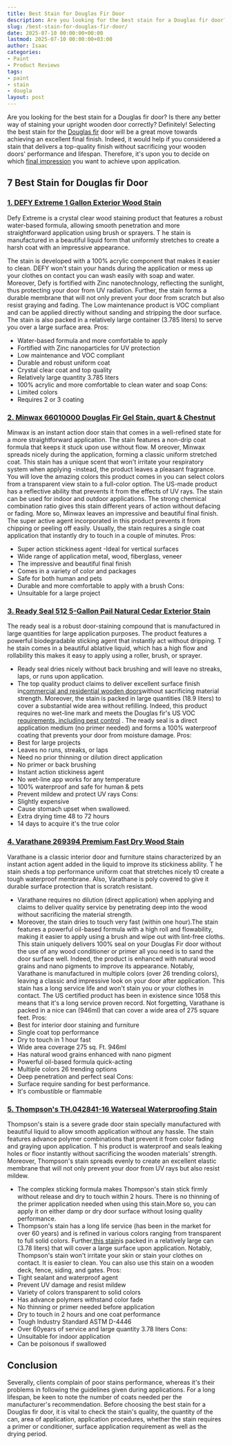 ```yaml
---
title: Best Stain for Douglas Fir Door
description: Are you looking for the best stain for a Douglas fir door? Is there any better way of staining your upright wooden door correctly? Definitely!
slug: /best-stain-for-douglas-fir-door/
date: 2025-07-10 00:00:00+00:00
lastmod: 2025-07-10 00:00:00+03:00
author: Isaac
categories:
- Paint
- Product Reviews
tags:
- paint
- stain
- dougla
layout: post
---
```

Are you looking for the best stain for a Douglas fir door? Is there any better way of staining your upright wooden door correctly? Definitely! Selecting the best stain for the
[Douglas fir](https://extension.oregonstate.edu/forests/health-managment/diagnosis-table-douglas-fir-oak-pine)
door will be a great move towards achieving an excellent final finish.
Indeed, it would help if you considered a stain that delivers a top-quality finish without sacrificing your wooden doors' performance and lifespan.
Therefore, it's upon you to decide on which
[final impression](https://pestpolicy.com/best-sprayer-for-latex-[paint](https://pestpolicy.com/best-stain-for-pine/)/)
you want to achieve upon application.
## 7 Best Stain for Douglas fir Door
### [1. DEFY Extreme 1 Gallon Exterior Wood Stain](https://www.amazon.com/dp/B0061N8ZKC/?tag=p-policy-20)
Defy Extreme is a crystal clear wood staining product that features a robust water-based formula, allowing smooth penetration and more straightforward application using brush or sprayers.
T
he stain is manufactured in a beautiful liquid form that uniformly stretches to create a harsh coat with an impressive appearance.

The stain is developed with a 100% acrylic component that makes it easier to clean. DEFY won't stain your hands during the application or mess up your clothes on contact  you can wash easily with soap and water.
Moreover, Defy is fortified with Zinc nanotechnology, reflecting the sunlight, thus protecting your door from UV radiation. Further, the stain forms a durable membrane that will not only prevent your door from scratch but also resist graying and fading.
The Low maintenance product is VOC compliant and can be applied directly without sanding and stripping the door surface. The stain is also packed in a relatively large container (3.785 liters) to serve you over a large surface area.
Pros:
- Water-based formula and more comfortable to apply
- Fortified with Zinc nanoparticles for UV protection
- Low maintenance and VOC compliant
- Durable and robust uniform coat
- Crystal clear coat and top quality
- Relatively large quantity  3.785 liters
- 100% acrylic and more comfortable to clean  water and soap
Cons:
- Limited colors
- Requires 2 or 3 coating
### [2. Minwax 66010000 Douglas Fir Gel Stain, quart & Chestnut](https://www.amazon.com/dp/B000Y4DXRY/?tag=p-policy-20)
Minwax is an instant action door stain that comes in a well-refined state for a more straightforward application. The stain features a non-drip coat formula that keeps it stuck upon use without flow.
M
oreover, Minwax spreads nicely during the application, forming a classic uniform stretched coat.
This stain has a unique scent that won't irritate your respiratory system when applying -instead, the product leaves a pleasant fragrance.
You will love the amazing colors this product comes in  you can select colors from a
transparent view stain
to a full-color option.
The US-made product has a reflective ability that prevents it from the effects of UV rays. The stain can be used for indoor and outdoor applications. The strong chemical combination ratio gives this stain different years of action without defacing or fading.
More so, Minwax leaves an impressive and beautiful final finish. The super active agent incorporated in this product prevents it from chipping or peeling off easily. Usually, the stain requires a single coat application that instantly dry to touch in a couple of minutes.
Pros:
- Super action stickiness agent -Ideal for vertical surfaces
- Wide range of application  metal, wood, fiberglass, veneer
- The impressive and beautiful final finish
- Comes in a variety of color and packages
- Safe for both human and pets
- Durable and more comfortable to apply with a brush
Cons:
- Unsuitable for a large project
### [3. Ready Seal 512 5-Gallon Pail Natural Cedar Exterior Stain](https://www.amazon.com/dp/B00MDVLOBS/?tag=p-policy-20)
The ready seal is a robust door-staining compound that is manufactured in large quantities for large application purposes. The product features a powerful biodegradable sticking agent that instantly act without dripping.
T
he stain comes in a beautiful ablative liquid, which has a high flow and rollability  this makes it easy to apply using a roller, brush, or sprayer.
- Ready seal dries nicely without back brushing and will leave no streaks, laps, or runs upon application.
- The top quality product claims to deliver excellent surface finish in[commercial and residential wooden doors](https://pestpolicy.com/best-deck-cleaner-for-trex/)without sacrificing material strength.
Moreover, the stain is packed in large quantities (18.9 liters) to cover a substantial wide area without refilling. Indeed, this product requires no wet-line mark and meets the Douglas fir's US VOC
[requirements, including pest control](http://ipm.ucanr.edu/PMG/GARDEN/PLANTS/douglasfir.html)
.
The ready seal is a direct application medium (no primer needed) and forms a 100% waterproof coating that prevents your door from moisture damage.
Pros:
- Best for large projects
- Leaves no runs, streaks, or laps
- Need no prior thinning or dilution  direct application
- No primer or back brushing
- Instant action stickiness agent
- No wet-line app  works for any temperature
- 100% waterproof and safe for human & pets
- Prevent mildew and protect UV rays
Cons:
- Slightly expensive
- Cause stomach upset when swallowed.
- Extra drying time  48 to 72 hours
- 14 days to acquire it's the true color
### [4. Varathane 269394 Premium Fast Dry Wood Stain](https://www.amazon.com/dp/B00SJH2LTE/?tag=p-policy-20)
Varathane is a classic interior door and furniture stains characterized by an instant action agent added in the liquid to improve its stickiness ability.
T
he stain sheds a top performance uniform coat that stretches nicely t0 create a tough waterproof membrane. Also, Varathane is poly covered to give it durable surface protection that is scratch resistant.
- Varathane requires no dilution (direct application) when applying and claims to deliver quality service by penetrating deep into the wood without sacrificing the material strength.
- Moreover, the stain dries to touch very fast (within one hour).The stain features a powerful oil-based formula with a high roll and flowability, making it easier to apply using a brush and wipe out with lint-free cloths.
This stain uniquely delivers 100% seal on your Douglas Fir door without the use of any wood conditioner or primer  all you need is to sand the door surface well. Indeed, the product is enhanced with natural wood grains and nano pigments to improve its appearance.
Notably, Varathane is manufactured in multiple colors (over 26 trending colors), leaving a classic and impressive look on your door after application. This stain has a long service life and won't stain you or your clothes in contact.
The US certified product has been in existence since 1058  this means that it's a long service proven record. Not forgetting, Varathane is packed in a nice can (946ml) that can cover a wide area of 275 square feet.
Pros:
- Best for interior door staining and furniture
- Single coat top performance
- Dry to touch in 1 hour  fast
- Wide area coverage  275 sq. Ft. 946ml
- Has natural wood grains  enhanced with nano pigment
- Powerful oil-based formula  quick-acting
- Multiple colors  26 trending options
- Deep penetration and perfect seal
Cons:
- Surface require sanding for best performance.
- It's combustible or flammable
### [5. Thompson's TH.042841-16 Waterseal Waterproofing Stain](https://www.amazon.com/dp/B00KIZVQPU/?tag=p-policy-20)
Thompson's stain is a severe grade door stain specially manufactured with beautiful liquid to allow smooth application without any hassle. The stain features advance polymer combinations that prevent it from color fading and graying upon application.
T
his product is waterproof and seals leaking holes or floor instantly without sacrificing the wooden materials' strength. Moreover, Thompson's stain spreads evenly to create an excellent elastic membrane that will not only prevent your door from UV rays but also resist mildew.
- The complex sticking formula makes Thompson's stain stick firmly without release and dry to touch within 2 hours. There is no thinning of the primer application needed when using this stain.More so, you can apply it on either damp or dry door surface without losing quality performance.
- Thompson's stain has a long life service (has been in the market for over 60 years) and is refined in various colors  ranging from transparent to full solid colors. Further,[this stain](https://pestpolicy.com/best-deck-stain-for-weathered-wood/)is packed in a relatively large can (3.78 liters) that will cover a large surface upon application.
Notably, Thompson's stain won't irritate your skin or stain your clothes on contact. It is easier to clean. You can also use this stain on a wooden deck, fence, siding, and gates.
Pros:
- Tight sealant and waterproof agent
- Prevent UV damage and resist mildew
- Variety of colors  transparent to solid colors
- Has advance polymers  withstand color fade
- No thinning or primer needed before application
- Dry to touch in 2 hours and one coat performance
- Tough Industry Standard ASTM D-4446
- Over 60years of service and large quantity  3.78 liters
Cons:
- Unsuitable for indoor application
- Can be poisonous if swallowed
## Conclusion
Severally, clients complain of poor stains performance, whereas it's their problems in following the guidelines given during applications.
For a long lifespan, be keen to note the number of coats needed per the manufacturer's recommendation.
Before choosing the best stain for a Douglas fir door, it is vital to check the stain's quality, the quantity of the can, area of application, application procedures, whether the stain requires a primer or conditioner, surface application requirement as well as the drying period.